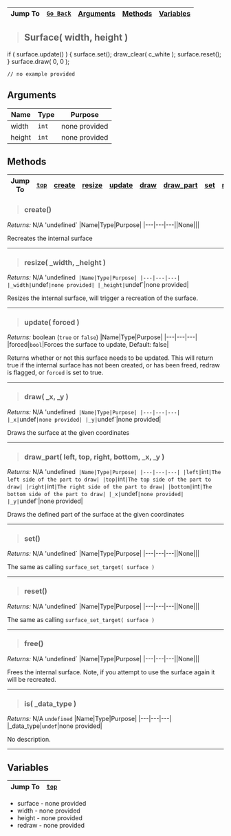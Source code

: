 |Jump To|[`Go Back`](Core-Index)|[Arguments](#arguments)|[Methods](#methods)|[Variables](#variables)|
|---|---|---|---|---|
>## Surface( width, height )
  if ( surface.update() ) {   surface.set();     draw_clear( c_white );   surface.reset(); } surface.draw( 0, 0 );
```GML
// no example provided
```
## Arguments
|Name|Type|Purpose|
|---|---|---|
|width|`int`|none provided|
|height|`int`|none provided|

## Methods
|Jump To|[`top`](#)|[**create**](#create)|[**resize**](#resize-_width-_height-)|[**update**](#update-forced-)|[**draw**](#draw-_x-_y-)|[**draw_part**](#draw_part-left-top-right-bottom-_x-_y-)|[**set**](#set)|[**reset**](#reset)|[**free**](#free)|[**is**](#is-_data_type-)|
|---|---|---|---|---|---|---|---|---|---|---|
> ### create()
*Returns:* N/A 'undefined`
|Name|Type|Purpose|
|---|---|---||None|||

Recreates the internal surface
***
> ### resize( _width, _height )
*Returns:* N/A 'undefined`
|Name|Type|Purpose|
|---|---|---|
|_width|`undef`|none provided|
|_height|`undef`|none provided|

Resizes the internal surface, will trigger a recreation of the surface.
***
> ### update( forced )
*Returns:* boolean (`true` or `false`)
|Name|Type|Purpose|
|---|---|---|
|forced|`bool`|Forces the surface to update, Default: false|

Returns whether or not this surface needs to be updated.  This will return true if the internal surface has not been created, or has been freed, redraw is flagged, or `forced` is set to true.
***
> ### draw( _x, _y )
*Returns:* N/A 'undefined`
|Name|Type|Purpose|
|---|---|---|
|_x|`undef`|none provided|
|_y|`undef`|none provided|

Draws the surface at the given coordinates
***
> ### draw_part( left, top, right, bottom, _x, _y )
*Returns:* N/A 'undefined`
|Name|Type|Purpose|
|---|---|---|
|left|`int`|The left side of the part to draw|
|top|`int`|The top side of the part to draw|
|right|`int`|The right side of the part to draw|
|bottom|`int`|The bottom side of the part to draw|
|_x|`undef`|none provided|
|_y|`undef`|none provided|

Draws the defined part of the surface at the given coordinates
***
> ### set()
*Returns:* N/A 'undefined`
|Name|Type|Purpose|
|---|---|---||None|||

The same as calling `surface_set_target( surface )`
***
> ### reset()
*Returns:* N/A 'undefined`
|Name|Type|Purpose|
|---|---|---||None|||

The same as calling `surface_set_target( surface )`
***
> ### free()
*Returns:* N/A 'undefined`
|Name|Type|Purpose|
|---|---|---||None|||

Frees the internal surface.  Note, if you attempt to use the surface again it will be recreated.
***
> ### is( _data_type )
*Returns:* N/A `undefined`
|Name|Type|Purpose|
|---|---|---|
|_data_type|`undef`|none provided|

No description.
***

## Variables
|Jump To|[`top`](#)|
|---|---|
* surface - none provided
* width - none provided
* height - none provided
* redraw - none provided
